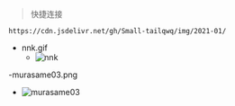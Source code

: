 > 快捷连接  
```
https://cdn.jsdelivr.net/gh/Small-tailqwq/img/2021-01/
```

- nnk.gif  
  - ![nnk](https://cdn.jsdelivr.net/gh/Small-tailqwq/img/2021-01/nnk.gif)  
  
-murasame03.png 
  - ![murasame03](https://cdn.jsdelivr.net/gh/Small-tailqwq/img/2021-01/murasame03.png)  
